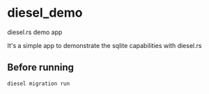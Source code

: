 # diesel_demo
diesel.rs demo app 

It's a simple app to demonstrate the sqlite capabilities with diesel.rs

## Before running
```
diesel migration run
```
